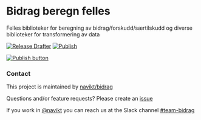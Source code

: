 # Bidrag beregn felles
Felles biblioteker for beregning av bidrag/forskudd/særtilskudd og diverse biblioteker for transformering av data

[![Release Drafter](https://github.com/navikt/bidrag-beregn-felles/actions/workflows/release-draft.yaml/badge.svg?branch=main)](https://github.com/navikt/bidrag-beregn-felles/actions/workflows/release-draft.yaml)
[![Publish](https://github.com/navikt/bidrag-beregn-felles/actions/workflows/publish.yaml/badge.svg?branch=main)](https://github.com/navikt/bidrag-beregn-felles/actions/workflows/publish.yaml)



[![Publish button]][Release draft]

### Contact

This project is maintained by [navikt/bidrag](CODEOWNERS)

Questions and/or feature requests? Please create an [issue](https://github.com/navikt/bidrag-felles/issues)

If you work in [@navikt](https://github.com/navikt) you can reach us at the Slack
channel [#team-bidrag](https://nav-it.slack.com/archives/CAZ7A2074)

<!---------------------------------------------------------------------------->

[Publish button]: https://img.shields.io/badge/Publiser_siste_release_draft-37a779?style=for-the-badge
[Release draft]: https://github.com/navikt/bidrag-felles/releases
[#]: #
